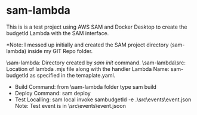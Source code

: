 # sam-lambda
This is is a test project using AWS SAM and Docker Desktop to create the budgetId Lambda with the SAM interface.

*Note: I messed up initially and created the SAM project directory (sam-lambda) inside my GIT Repo folder.  

\sam-lambda:  Directory created by *sam init* command.
\sam-lambda\src:  Location of lambda .mjs file along with the handler
Lambda Name: sam-budgetId as specified in the temaplate.yaml.

* Build Command: from \sam-lambda folder type sam build
* Deploy Command: sam deploy
* Test Localling:  sam local invoke sambudgetId -e .\src\events\event.json
Note:  Test event is in \src\events\event.jsoon



